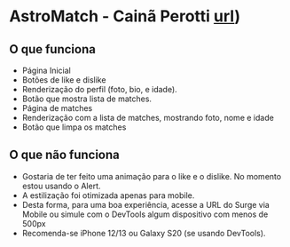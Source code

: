 # AstroMatch - Cainã Perotti [url](http://cagey-alarm.surge.sh))

## O que funciona

- Página Inicial
- Botões de like e dislike
- Renderização do perfil (foto, bio, e idade).
- Botão que mostra lista de matches.
- Página de matches
- Renderização com a lista de matches, mostrando foto, nome e idade
- Botão que limpa os matches

## O que não funciona

- Gostaria de ter feito uma animação para o like e o dislike. No momento estou usando o Alert.
- A estilização foi otimizada apenas para mobile. 
- Desta forma, para uma boa experiência, acesse a URL do Surge via Mobile ou simule com o DevTools algum dispositivo com menos de 500px
- Recomenda-se iPhone 12/13 ou Galaxy S20 (se usando DevTools).
